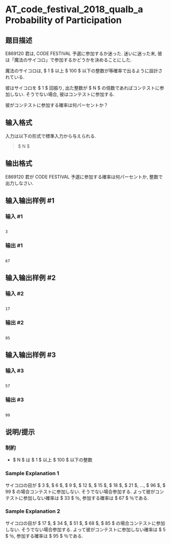 # AT_code_festival_2018_qualb_a Probability of Participation

## 题目描述

[problemUrl]: https://atcoder.jp/contests/code-festival-2018-qualb/tasks/code_festival_2018_qualb_a

E869120 君は, CODE FESTIVAL 予選に参加するか迷った. 迷いに迷った末, 彼は「魔法のサイコロ」で参加するかどうかを決めることにした.  
 魔法のサイコロは, $ 1 $ 以上 $ 100 $ 以下の整数が等確率で出るように設計されている.  
 彼はサイコロを $ 1 $ 回振り, 出た整数が $ N $ の倍数であればコンテストに参加しない. そうでない場合, 彼はコンテストに参加する.  
 彼がコンテストに参加する確率は何パーセントか？

## 输入格式

入力は以下の形式で標準入力から与えられる.

> $ N $

## 输出格式

E869120 君が CODE FESTIVAL 予選に参加する確率は何パーセントか, 整数で出力しなさい.

## 输入输出样例 #1

### 输入 #1

```
3
```

### 输出 #1

```
67
```

## 输入输出样例 #2

### 输入 #2

```
17
```

### 输出 #2

```
95
```

## 输入输出样例 #3

### 输入 #3

```
57
```

### 输出 #3

```
99
```

## 说明/提示

### 制約

- $ N $ は $ 1 $ 以上 $ 100 $ 以下の整数

### Sample Explanation 1

サイコロの目が $ 3 $, $ 6 $, $ 9 $, $ 12 $, $ 15 $, $ 18 $, $ 21 $, ..., $ 96 $, $ 99 $ の場合コンテストに参加しない. そうでない場合参加する. よって彼がコンテストに参加しない確率は $ 33 $ ％, 参加する確率は $ 67 $ ％である.

### Sample Explanation 2

サイコロの目が $ 17 $, $ 34 $, $ 51 $, $ 68 $, $ 85 $ の場合コンテストに参加しない. そうでない場合参加する. よって彼がコンテストに参加しない確率は $ 5 $ ％, 参加する確率は $ 95 $ ％である.